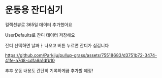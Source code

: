 # 운동용 잔디심기

컬렉션뷰로 365일 데이터 추가했어요

UserDefaults로 잔디 데이터 저장해요

잔디 선택하면 날짜ㅏ 나오고 버튼 누르면 잔디가 심깁니다

https://github.com/Parkjju/pullup-grass/assets/75518683/d3751b72-3474-41fe-a7d8-cd1a9a1dfb10

추후 운동 내용도 간단히 기록하게끔 추가할 예정!
